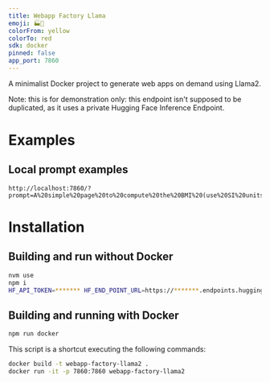 ```yaml
---
title: Webapp Factory Llama
emoji: 🏭🦙
colorFrom: yellow
colorTo: red
sdk: docker
pinned: false
app_port: 7860
---
```


A minimalist Docker project to generate web apps on demand using Llama2.

Note: this is for demonstration only: this endpoint isn't supposed to be duplicated, as it uses a private Hugging Face Inference Endpoint.

# Examples

## Local prompt examples

```
http://localhost:7860/?prompt=A%20simple%20page%20to%20compute%20the%20BMI%20(use%20SI%20units)
```

# Installation
## Building and run without Docker

```bash
nvm use
npm i
HF_API_TOKEN=******* HF_END_POINT_URL=https://*******.endpoints.huggingface.cloud npm run start
```

## Building and running with Docker

```bash
npm run docker
```

This script is a shortcut executing the following commands:

```bash
docker build -t webapp-factory-llama2 .
docker run -it -p 7860:7860 webapp-factory-llama2
```